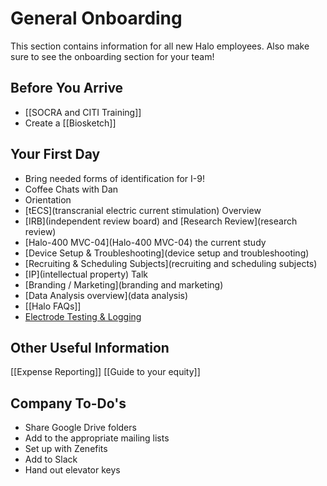 # General Onboarding
This section contains information for all new Halo employees. Also make sure to see the onboarding section for your team!
## Before You Arrive
* [[SOCRA and CITI Training]]
* Create a [[Biosketch]]

## Your First Day
* Bring needed forms of identification for I-9!
* Coffee Chats with Dan
* Orientation
* [tECS](transcranial electric current stimulation) Overview
* [IRB](independent review board) and [Research Review](research review)
* [Halo-400 MVC-04](Halo-400 MVC-04) the current study
* [Device Setup & Troubleshooting](device setup and troubleshooting)
* [Recruiting & Scheduling Subjects](recruiting and scheduling subjects)
* [IP](intellectual property) Talk
* [Branding / Marketing](branding and marketing)
* [Data Analysis overview](data analysis)
* [[Halo FAQs]]
* [Electrode Testing & Logging](electrode)

## Other Useful Information
[[Expense Reporting]]
[[Guide to your equity]]

## Company To-Do's
* Share Google Drive folders
* Add to the appropriate mailing lists
* Set up with Zenefits
* Add to Slack
* Hand out elevator keys